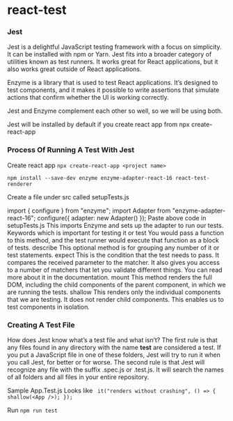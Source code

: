 # react-test
### Jest

Jest is a delightful JavaScript testing framework with a focus on simplicity. It can be installed with npm or Yarn. Jest fits into a broader category of utilities known as test runners. It works great for React applications, but it also works great outside of React applications.
 
Enzyme is a library that is used to test React applications. It’s designed to test components, and it makes it possible to write assertions that simulate actions that confirm whether the UI is working correctly.
 
Jest and Enzyme complement each other so well, so we will be using both.
 
Jest will be installed by default if you create react app from 
npx create-react-app <project name>


### Process Of Running A Test With Jest
Create  react app `npx create-react-app <project name>`

`npm install --save-dev enzyme enzyme-adapter-react-16 react-test-renderer`

Create a file under src called setupTests.js


import { configure } from "enzyme";
import Adapter from "enzyme-adapter-react-16";
configure({ adapter: new Adapter() });
Paste above code in setupTests.js
This imports Enzyme and sets up the adapter to run our tests.
Keywords which is important for testing 
it or test You would pass a function to this method, and the test runner would execute that function as a block of tests.
describe This optional method is for grouping any number of it or test statements.
expect This is the condition that the test needs to pass. It compares the received parameter to the matcher. It also gives you access to a number of matchers that let you validate different things. You can read more about it in the documentation.
mount This method renders the full DOM, including the child components of the parent component, in which we are running the tests.
shallow This renders only the individual components that we are testing. It does not render child components. This enables us to test components in isolation.
    
 
### Creating A Test File
How does Jest know what’s a test file and what isn’t? The first rule is that any files found in any directory with the name __test__ are considered a test. If you put a JavaScript file in one of these folders, Jest will try to run it when you call Jest, for better or for worse. The second rule is that Jest will recognize any file with the suffix .spec.js or .test.js. It will search the names of all folders and all files in your entire repository.

Sample App.Test.js Looks like
`
it("renders without crashing", () => {
  shallow(<App />);
});`

Run `npm run test`
